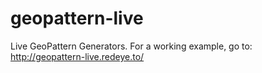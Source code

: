 geopattern-live
===============

Live GeoPattern Generators. For a working example, go to:
http://geopattern-live.redeye.to/